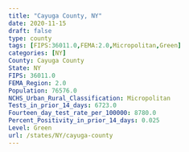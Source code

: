 ```yaml
---
title: "Cayuga County, NY"
date: 2020-11-15
draft: false
type: county
tags: [FIPS:36011.0,FEMA:2.0,Micropolitan,Green]
categories: [NY]
County: Cayuga County
State: NY
FIPS: 36011.0
FEMA_Region: 2.0
Population: 76576.0
NCHS_Urban_Rural_Classification: Micropolitan
Tests_in_prior_14_days: 6723.0
Fourteen_day_test_rate_per_100000: 8780.0
Percent_Positivity_in_prior_14_days: 0.025
Level: Green
url: /states/NY/cayuga-county
---
```



